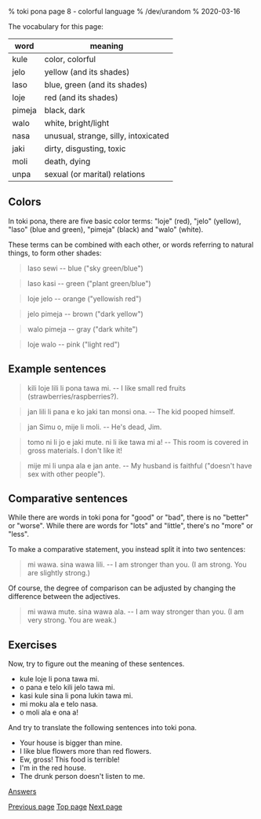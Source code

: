 % toki pona page 8 - colorful language
% /dev/urandom
% 2020-03-16

The vocabulary for this page:

| word  | meaning                          |
|-------|----------------------------------|
| kule  | color, colorful                  |
| jelo  | yellow (and its shades)          |
| laso  | blue, green (and its shades)     |
| loje  | red (and its shades)             |
| pimeja| black, dark                      |
| walo  | white, bright/light              |
| nasa  | unusual, strange, silly, intoxicated   |
| jaki  | dirty, disgusting, toxic         |
| moli  | death, dying                     |
| unpa  | sexual (or marital) relations    |

## Colors

In toki pona, there are five basic color terms: "loje" (red), "jelo" (yellow),
"laso" (blue and green), "pimeja" (black) and "walo" (white).

These terms can be combined with each other, or words referring to natural
things, to form other shades:

> laso sewi -- blue ("sky green/blue")

> laso kasi -- green ("plant green/blue")

> loje jelo -- orange ("yellowish red")

> jelo pimeja -- brown ("dark yellow")

> walo pimeja -- gray ("dark white")

> loje walo -- pink ("light red")

## Example sentences

> kili loje lili li pona tawa mi. -- I like small red fruits (strawberries/raspberries?).

> jan lili li pana e ko jaki tan monsi ona. -- The kid pooped himself.

> jan Simu o, mije li moli. -- He's dead, Jim.

> tomo ni li jo e jaki mute. ni li ike tawa mi a! -- This room is covered in
> gross materials. I don't like it!

> mije mi li unpa ala e jan ante. -- My husband is faithful ("doesn't have sex with other people").

## Comparative sentences

While there are words in toki pona for "good" or "bad", there is no "better" or
"worse". While there are words for "lots" and "little", there's no "more" or
"less".

To make a comparative statement, you instead split it into two sentences:

> mi wawa. sina wawa lili. -- I am stronger than you. (I am strong.
> You are slightly strong.)

Of course, the degree of comparison can be adjusted by changing the difference
between the adjectives.

> mi wawa mute. sina wawa ala. -- I am way stronger than you. (I am very strong.
> You are weak.)

## Exercises

Now, try to figure out the meaning of these sentences.

* kule loje li pona tawa mi.
* o pana e telo kili jelo tawa mi. 
* kasi kule sina li pona lukin tawa mi.
* mi moku ala e telo nasa.
* o moli ala e ona a!

And try to translate the following sentences into toki pona.

* Your house is bigger than mine.
* I like blue flowers more than red flowers.
* Ew, gross! This food is terrible!
* I'm in the red house.
* The drunk person doesn't listen to me.

[Answers](answers.html#p8)

[Previous page](7.html) [Top page](index.html) [Next page](9.html)
